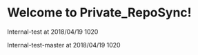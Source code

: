 # Welcome to Private_RepoSync!

Internal-test at 2018/04/19 1020

Internal-test-master at 2018/04/19 1020
